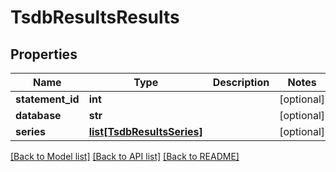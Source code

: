 # TsdbResultsResults

## Properties
Name | Type | Description | Notes
------------ | ------------- | ------------- | -------------
**statement_id** | **int** |  | [optional] 
**database** | **str** |  | [optional] 
**series** | [**list[TsdbResultsSeries]**](TsdbResultsSeries.md) |  | [optional] 

[[Back to Model list]](../README.md#documentation-for-models) [[Back to API list]](../README.md#documentation-for-api-endpoints) [[Back to README]](../README.md)


